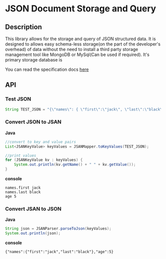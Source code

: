 # JSON Document Storage and Query


## Description

This library allows for the storage and query of JSON structured data. It is
designed to allows easy schema-less storage(on the part of the developer's overhead) of data without the need to install a
third party storage management tool like MongoDB or MySql(Can be used if required). It's primary storage database is

You can read the specification docs [here](https://github.com/fredriquesamuels/JSAN/wiki)

## API

### Test JSON

```java
String TEST_JSON = "{\"names\": { \"first\":\"jack\", \"last\":\"black\" }, \"age\":5 }"
```

### Convert JSON to JSAN

**Java**
```java
//convert to key and value pairs
List<JSANKeyValue> keyValues = JSANMapper.toKeyValues(TEST_JSON);

//print values
for (JSANKeyValue kv : keyValues) {
    System.out.println(kv.getName() + " " + kv.getValue());
}
```
**console**
```
names.first jack
names.last black
age 5
```

### Convert JSAN to JSON

**Java**
```java
String json = JSANParser.parseToJson(keyValues);
System.out.println(json);
```

**console**
```
{"names":{"first":"jack","last":"black"},"age":5}
```

